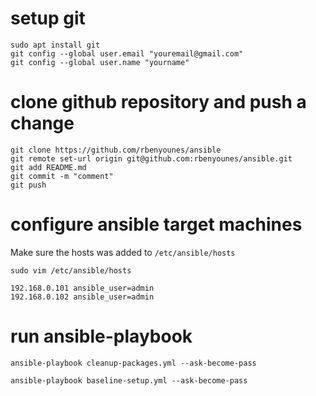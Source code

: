 # setup git

```
sudo apt install git
git config --global user.email "youremail@gmail.com"
git config --global user.name "yourname"
```

# clone github repository and push a change

```
git clone https://github.com/rbenyounes/ansible
git remote set-url origin git@github.com:rbenyounes/ansible.git
git add README.md
git commit -m "comment"
git push
```

# configure ansible target machines

Make sure the hosts was added to `/etc/ansible/hosts`
```
sudo vim /etc/ansible/hosts
```

```
192.168.0.101 ansible_user=admin
192.168.0.102 ansible_user=admin
```

# run ansible-playbook

```
ansible-playbook cleanup-packages.yml --ask-become-pass

ansible-playbook baseline-setup.yml --ask-become-pass
```
